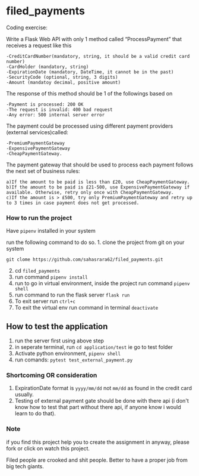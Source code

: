 # filed_payments

Coding exercise:  

Write a Flask Web API with only 1 method called “ProcessPayment” that receives a request like this

    -CreditCardNumber(mandatory, string, it should be a valid credit card number)
    -CardHolder (mandatory, string)
    -ExpirationDate (mandatory, DateTime, it cannot be in the past)
    -SecurityCode (optional, string, 3 digits)
    -Amount (mandatoy decimal, positive amount)

The response of this method should be 1 of the followings based on

    -Payment is processed: 200 OK
    -The request is invalid: 400 bad request
    -Any error: 500 internal server error
    
The payment could be processed using different payment providers (external services)called:

    -PremiumPaymentGateway
    -ExpensivePaymentGateway
    -CheapPaymentGateway.

The payment gateway that should be used to process each payment follows the next set of business rules:

    a)If the amount to be paid is less than £20, use CheapPaymentGateway.
    b)If the amount to be paid is £21-500, use ExpensivePaymentGateway if available. Otherwise, retry only once with CheapPaymentGateway.
    c)If the amount is > £500, try only PremiumPaymentGateway and retry up to 3 times in case payment does not get processed.
    
    
### How to run the project
Have `pipenv` installed in your system

run the following command to do so.
    1. clone the project from git on your system 
    
    git clome https://github.com/sahasrara62/filed_payments.git
    
   2. cd `filed_payments`
   3. run command `pipenv install`
   4. run to go in virtual environment, inside the project run command `pipenv shell`
   5. run command to run the flask server `flask run`
   6. To exit server run `ctrl+c`
   7. To exit the virtual env run command in terminal `deactivate`
   
 ## How to test the application
 
   1. run the server first using above step
   2. in seperate terminal, run `cd application/test` ie go to test folder
   3. Activate python environment, `pipenv shell`
   4. run comands: `pytest test_external_payment.py`
   
 ### Shortcoming OR consideration 
 
 1. ExpirationDate format is `yyyy/mm/dd` not `mm/dd` as found in the credit card usually.
 2. Testing of external payment gate should be done with there api (i don't know how to test that part without there api, if anyone know i would learn to do that).
 
 ### Note
 
 if you find this project help you to create the assignment in anyway, please fork or click on watch this project.

Filed people are crooked and shit people. Better to have a proper job from big tech giants.
